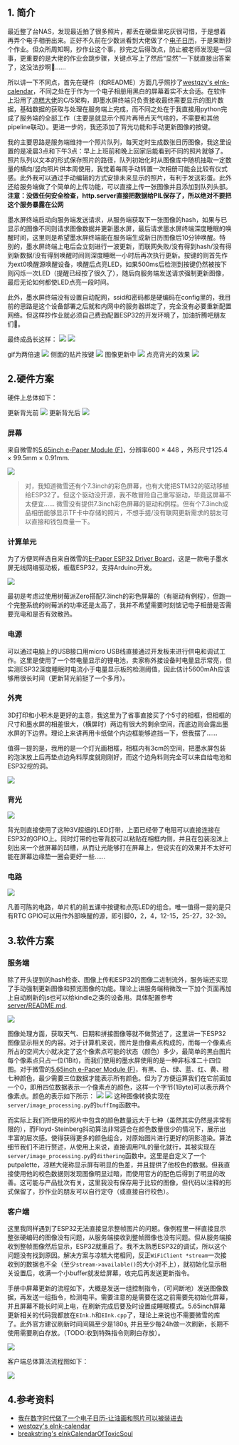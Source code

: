 ## 1. 简介

最近整了台NAS，发现最近拍了很多照片，都丢在硬盘里吃灰很可惜，于是想着再弄个电子相册出来。正好不久前在少数派看到大佬做了个[电子日历](https://sspai.com/post/82704)，于是果断抄个作业。但众所周知啊，抄作业这个事，抄完之后得改点，防止被老师发现是一回事，更重要的是大佬的作业会跳步骤，关键点写上了然后“显然”一下就直接出答案了，这没法抄啊🥲……

所以讲一下不同点，首先在硬件（和README）方面几乎照抄了[westqzy's eInk-calendar](https://github.com/westqzy/eInk-calendar)，不同之处在于作为一个电子相册用黑白的屏幕着实不太合适。在软件上沿用了[凉糕大佬](https://sspai.com/post/82704)的C/S架构，即墨水屏终端只负责接收最终需要显示的图片数据，基础数据的获取与处理在服务端上完成，而不同之处在于我直接用python完成了服务端的全部工作（主要是就显示个照片再带点天气啥的，不需要和其他pipeline联动）。更进一步的，我还添加了背光功能和手动更新图像的按键。

我的主要思路是服务端维持一个照片队列，每天定时生成数张日历图像，我这里设置的是凌晨3点和下午3点：早上上班前和晚上回家后能看到不同的照片就够了。照片队列以文本的形式保存照片的路径，队列初始化时从图像库中随机抽取一定数量的横向/竖向照片供本周使用，我觉着每周手动转置一次相册可能会比较有仪式感。此外我可以通过手动编辑的方式安排未来显示的照片，有利于发送彩蛋。此外还给服务端做了个简单的上传功能，可以直接上传一张图像并且添加到队列头部。**注意：没做任何安全检查，http.server直接把数据给PIL保存了，所以绝对不要把这个服务暴露在公网**

墨水屏终端启动向服务端发送请求，从服务端获取下一张图像的hash，如果与已显示的图像不同则请求图像数据并更新墨水屏，最后请求墨水屏终端深度睡眠的唤醒时间，这里则是希望墨水屏终端能在服务端生成新日历图像后10分钟唤醒。特别的，墨水屏终端上电后会立刻进行一波更新，而联网失败/没有得到hash/没有得到新数据/没有得到唤醒时间则深度睡眠一小时后再次执行更新。按键的则首先作为ext0唤醒源唤醒设备，唤醒后点亮LED，如果500ms后检测到按键仍然被按下则闪烁一次LED（提醒已经按了很久了），随后向服务端发送请求强制更新图像，最后无论如何都使LED点亮一段时间。

此外，墨水屏终端没有设置自动配网，ssid和密码都是硬编码在config里的，我目前的思路是这个设备部署之后就和内网中的服务器绑定了，完全没有必要重新配置网络。但这样抄作业就必须自己费劲配置ESP32的开发环境了，加油折腾吧朋友们🐶。

最终成品长这样：
![](images/20231208182649.jpg)
![](images/20231208182526.jpg)

gif为两倍速
![](images/eink.gif)
侧面的贴片按键
![](images/IMG_20240121_090123.jpg)
图像更新中
![](images/VID_20240121_090519-00.00.49.045.png)
点亮背光的效果
![](images/VID_20240121_090519-00.00.58.436.png)

## 2.硬件方案

硬件上总体如下：

更新背光前
![](images/20231208182616.jpg)
更新背光后
![](images/IMG_20240120_210727.jpg)

### 屏幕

来自微雪的[5.65inch e-Paper Module (F)](https://www.waveshare.net/wiki/5.65inch_e-Paper_Module_(F)_Manual#ESP32.2F8266)，分辨率600 × 448 ，外形尺寸125.4 × 99.5mm × 0.91mm.

![](images/image-3.png)


> 对，我知道微雪还有个7.3inch的彩色屏幕，也有大佬把STM32的驱动移植给ESP32了。但这个驱动没开源，我不敢冒险自己重写驱动，毕竟这屏幕不太便宜……
> 微雪没有提供7.3inch彩色屏幕的驱动和例程。但有个7.3inch成品相册能够显示TF卡中存储的照片，不想手搓/没有联网更新需求的朋友可以直接和钱包商量一下。

### 计算单元

为了方便同样选自来自微雪的[E-Paper ESP32 Driver Board](https://www.waveshare.net/wiki/E-Paper_ESP32_Driver_Board)，这是一款电子墨水屏无线网络驱动板，板载ESP32，支持Arduino开发。

![](images/image-1.png)

最初是考虑过使用树莓派Zero搭配7.3inch的彩色屏幕的（有驱动有例程），但跑一个完整系统的树莓派的功率还是太高了，我并不希望需要时刻惦记电子相册是否需要充电和是否有效散热。

### 电源

可以通过电脑上的USB接口用micro USB线直接通过开发板来进行供电和调试工作。这里是使用了一个带电量显示的锂电池，卖家称外接设备时电量显示常亮，但实测ESP32深度睡眠时电流小于电量显示板的检测阈值，因此估计5600mAh应该够用很长时间（更新背光前挺了一个多月）。

### 外壳

3D打印和小积木是更好的主意，我这里为了省事直接买了个5寸的相框，但相框的尺寸和墨水屏的相差很大，（横屏时）两边有很大的剩余空间，而底边则会露出墨水屏的下边界。理论上来讲再用卡纸做个内边框能够遮挡一下，但我摆了……

值得一提的是，我用的是一个灯光画相框，相框内有3cm的空间，把墨水屏包装的泡沫放上后再垫点边角料厚度就刚刚好，而这个边角料则完全可以来自给电池和ESP32挖的洞。

![](images/20231211164130.jpg)

### 背光

![](images/20240122165448.jpg)

背光则直接使用了这种3V超细的LED灯带，上面已经带了电阻可以直接连接在ESP32的GPIO上。同时灯带的也带背胶可以粘贴在相框内侧，并且在包装泡沫上刻出来一个放屏幕的凹槽，从而让光能够打在屏幕上，但说实在的效果并不太好可能在屏幕边缘垫一圈会更好一些……

### 电路

![](images/hardware.png)

凡善可陈的电路，单片机的前五课中按键和点亮LED的组合。唯一值得一提的是只有RTC GPIO可以用作外部唤醒的源，即引脚0，2，4，12-15，25-27，32-39。

## 3.软件方案

### 服务端

除了开头提到的hash检查、图像上传和ESP32的图像二进制流外，服务端还实现了手动强制更新图像和预览图像的功能。理论上讲服务端稍微改一下加个页面再加上自动刷新的js也可以给kindle之类的设备用。具体配置参考[server/README.md](server/README.md).

![](images/20231211113605.png)

图像处理方面，获取天气、日期和拼接图像等就不做赘述了，这里讲一下ESP32图像显示相关的内容。对于计算机来说，图片是由像素点构成的，而每一个像素点所占的空间大小就决定了这个像素点可能的状态（颜色）多少，最简单的黑白图片每个像素点只占一位(1Bit)，而我们使用的墨水屏使用的是一种非标准二十四位图。对于微雪的[5.65inch e-Paper Module (F)](https://www.waveshare.net/wiki/5.65inch_e-Paper_Module_(F)_Manual#ESP32.2F8266)，有黑、白、绿、蓝、红、黄、橙七种颜色，最少需要三位数据才能表示所有颜色。但为了方便运算我们在它前面加一个0，即用四位数据表示一个像素点的颜色，这样一个字节(1Byte)可以表示两个像素点。颜色的表示如下所示：
![](images/5.65f-e-Paper-hardwork-1.png)
![](images/5.65f-e-Paper-hardwork-3.png)
这种图像转换实现在`server/image_processing.py`的`buffImg`函数中。

而实际上我们所使用的照片中包含的颜色数量远大于七种（虽然其实仍然是非常有限的），而Floyd-Steinberg抖动算法非常适合在颜色数量很少的情况下，展示出丰富的层次感。使得获得更多的颜色组合，对原始图片进行更好的阴影渲染。算法细节我们不进行赘述，从使用上来说，直接调用PIL的量化就行，其被实现在`server/image_processing.py`的`dithering`函数中。这里是自定义了一个putpalette，凉糕大佬称显示屏有明显的色差，并且提供了他校色的数据。但我直接使用他的校色数据则发现图像明显过暗，而使用官方的配色后得到了明显的改善。这可能与产品批次有关，这里我没有保存用于比较的图像，但代码以注释的形式保留了，抄作业的朋友可以自行定夺（或直接自行校色）。

### 客户端

这里我同样遇到了ESP32无法直接显示整帧图片的问题。像例程里一样直接显示整张硬编码的图像没有问题，从服务端接收到整帧图像也没有问题。但从服务端接收到整帧图像然后显示，ESP32就重启了。我不太熟悉ESP32的调试，所以这个问题没有找到原因。解决方案与凉糕大佬相同，反正`WiFiClient *stream`一次接收到的数据也不全（至少`stream->available()`的大小对不上），就初始化显示相关设置后，收满一个小buffer就发给屏幕，收完后再发送更新指令。

手册中屏幕更新的流程如下，大概是发送一组控制指令，（可间断地）发送图像数据，再发送一组指令，检测电平。需要注意的是需要在这之前需要先初始化屏幕，并且屏幕不能长时间上电，在刷新完成后要及时设置成睡眠模式。5.65inch屏幕更新相关的代码我都放在`EInk.h`和`EInk.cpp`了，理论上来说也不需要微雪的库了。此外官方建议刷新时间间隔至少是180s, 并且至少每24h做一次刷新，长期不使用需要刷白存放。（TODO:收到特殊指令则刷白存放）。

![](images/image-4.png)

客户端总体算法流程图如下：

![](images/pipeline.png)

## 4.参考资料

- [我在数字时代做了一个电子日历-让油画和照片可以被装进去](https://sspai.com/post/82704)
- [westqzy's eInk-calendar](https://github.com/westqzy/eInk-calendar)
- [breakstring's eInkCalendarOfToxicSoul](https://github.com/breakstring/eInkCalendarOfToxicSoul)
